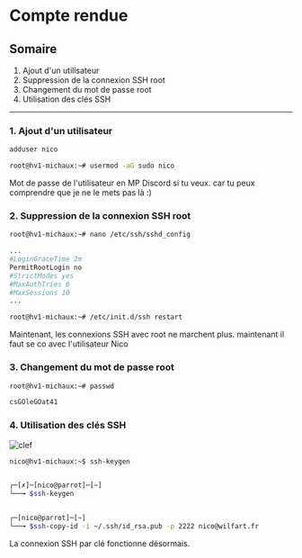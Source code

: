 # Compte rendue

## Somaire
1. Ajout d'un utilisateur
2. Suppression de la connexion SSH root
3. Changement du mot de passe root
4. Utilisation des clés SSH

---
### 1. Ajout d'un utilisateur


```zsh
adduser nico

root@hv1-michaux:~# usermod -aG sudo nico

```

Mot de passe de l'utilisateur en MP Discord si tu veux. car tu peux comprendre que je ne le mets pas là :)

### 2. Suppression de la connexion SSH root

```zsh
root@hv1-michaux:~# nano /etc/ssh/sshd_config

...
#LoginGraceTime 2m
PermitRootLogin no
#StrictModes yes
#MaxAuthTries 6
#MaxSessions 10
...

root@hv1-michaux:~# /etc/init.d/ssh restart
```

Maintenant, les connexions SSH avec root ne marchent plus. maintenant il faut se co avec l'utilisateur Nico

### 3. Changement du mot de passe root

```zsh
root@hv1-michaux:~# passwd

csGOleGOat41

```

### 4. Utilisation des clés SSH


![clef](https://media.tenor.com/3r0eT--shu0AAAAM/ewan-mewing.gif)
```zsh
nico@hv1-michaux:~$ ssh-keygen


┌─[✗]─[nico@parrot]─[~]
└──╼ $ssh-keygen


┌─[nico@parrot]─[~]
└──╼ $ssh-copy-id -i ~/.ssh/id_rsa.pub -p 2222 nico@wilfart.fr

```

La connexion SSH par clé fonctionne désormais.